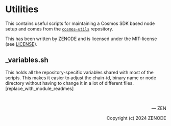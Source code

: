 # Utilities

This contains useful scripts for maintaining a Cosmos SDK based node setup and comes from the [`cosmos-utils`](https://github.com/zenodeapp/cosmos-utils) repository.

This has been written by ZENODE and is licensed under the MIT-license (see [LICENSE](./LICENSE)).

## \_variables.sh

This holds all the repository-specific variables shared with most of the scripts. This makes it easier to adjust the chain-id, binary name or node directory without having to change it in a lot of different files.
[replace_with_module_readmes]

</br>

<p align="right">— ZEN</p>
<p align="right">Copyright (c) 2024 ZENODE</p>
